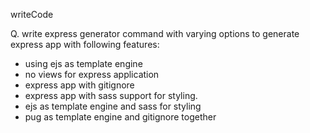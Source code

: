 writeCode
<!-- .... -->
Q. write express generator command with varying options to generate express app with following features:

- using ejs as template engine
- no views for express application
- express app with gitignore
- express app with sass support for styling.
- ejs as template engine and sass for styling
- pug as template engine and gitignore together
